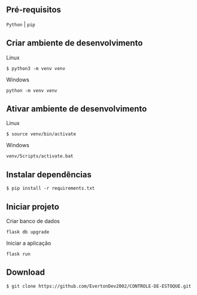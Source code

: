 ## Pré-requisitos
`Python` | `pip`
## Criar ambiente de desenvolvimento
Linux
```
$ python3 -m venv venv
```
Windows
```
python -m venv venv
```

## Ativar ambiente de desenvolvimento
Linux
```
$ source venv/bin/activate
```
Windows
```
venv/Scripts/activate.bat
```

## Instalar dependências
```
$ pip install -r requirements.txt
```

## Iniciar projeto
Criar banco de dados
```
flask db upgrade
```
Iniciar a aplicação
```
flask run
```

## Download
```
$ git clone https://github.com/EvertonDev2002/CONTROLE-DE-ESTOQUE.git 
```
